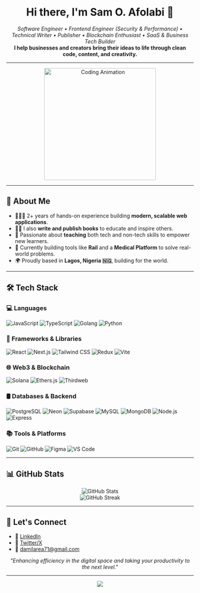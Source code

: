 <h1 align="center">Hi there, I'm Sam O. Afolabi 👋</h1>

<p align="center">
  <em>Software Engineer • Frontend Engineer (Security & Performance) • Technical Writer • Publisher • Blockchain Enthusiast • SaaS & Business Tech Builder</em><br/>
  <strong>I help businesses and creators bring their ideas to life through clean code, content, and creativity.</strong>
</p>

---

<div align="center">
  <img src="https://media.giphy.com/media/qgQUggAC3Pfv687qPC/giphy.gif" width="300" alt="Coding Animation"/>
</div>

---

## 🚀 About Me

- 👨🏽‍💻 2+ years of hands-on experience building **modern, scalable web applications**.
- ✍🏽 I also **write and publish books** to educate and inspire others.
- 🧠 Passionate about **teaching** both tech and non-tech skills to empower new learners.
- 🧩 Currently building tools like **Rail** and a **Medical Platform** to solve real-world problems.
- 🌍 Proudly based in **Lagos, Nigeria 🇳🇬**, building for the world.

---

## 🛠️ Tech Stack

### 💻 Languages
![JavaScript](https://img.shields.io/badge/-JavaScript-black?style=flat-square&logo=javascript)
![TypeScript](https://img.shields.io/badge/-TypeScript-3178C6?style=flat-square&logo=typescript)
![Golang](https://img.shields.io/badge/-Go-00ADD8?style=flat-square&logo=go)
![Python](https://img.shields.io/badge/-Python-3776AB?style=flat-square&logo=python)

### 🧰 Frameworks & Libraries
![React](https://img.shields.io/badge/-React-61DAFB?style=flat-square&logo=react)
![Next.js](https://img.shields.io/badge/-Next.js-000000?style=flat-square&logo=nextdotjs)
![Tailwind CSS](https://img.shields.io/badge/-TailwindCSS-38B2AC?style=flat-square&logo=tailwind-css)
![Redux](https://img.shields.io/badge/-Redux-764ABC?style=flat-square&logo=redux)
![Vite](https://img.shields.io/badge/-Vite-646CFF?style=flat-square&logo=vite)

### 🌐 Web3 & Blockchain
![Solana](https://img.shields.io/badge/-Solana-9945FF?style=flat-square&logo=solana)
![Ethers.js](https://img.shields.io/badge/-Ethers.js-3C3C3D?style=flat-square&logo=ethereum)
![Thirdweb](https://img.shields.io/badge/-Thirdweb-000000?style=flat-square&logo=thirdweb)

### 🛢️ Databases & Backend
![PostgreSQL](https://img.shields.io/badge/-PostgreSQL-4169E1?style=flat-square&logo=postgresql)
![Neon](https://img.shields.io/badge/-Neon-00FFFF?style=flat-square&logo=data:image/svg+xml;base64,...)
![Supabase](https://img.shields.io/badge/-Supabase-3ECF8E?style=flat-square&logo=supabase)
![MySQL](https://img.shields.io/badge/-MySQL-4479A1?style=flat-square&logo=mysql)
![MongoDB](https://img.shields.io/badge/-MongoDB-4EA94B?style=flat-square&logo=mongodb)
![Node.js](https://img.shields.io/badge/-Node.js-339933?style=flat-square&logo=nodedotjs)
![Express](https://img.shields.io/badge/-Express.js-000000?style=flat-square&logo=express)

### 📚 Tools & Platforms
![Git](https://img.shields.io/badge/-Git-F05032?style=flat-square&logo=git)
![GitHub](https://img.shields.io/badge/-GitHub-181717?style=flat-square&logo=github)
![Figma](https://img.shields.io/badge/-Figma-F24E1E?style=flat-square&logo=figma)
![VS Code](https://img.shields.io/badge/-VS%20Code-007ACC?style=flat-square&logo=visual-studio-code)

---

## 📊 GitHub Stats

<p align="center">
  <img src="https://github-readme-stats.vercel.app/api?username=SamOAfolabi&show_icons=true&theme=react" alt="GitHub Stats"/>
  <br/>
  <img src="https://github-readme-streak-stats.herokuapp.com/?user=SamOAfolabi&theme=react" alt="GitHub Streak"/>
</p>

---

## 🤝 Let's Connect

- 💼 [LinkedIn](https://www.linkedin.com/in/sam-o-afolabi)
- 📝 [Twitter/X](https://x.com/samofolabi?t=5qON7HyaCk8lqikXV_S07g&s=09) <!-- Replace with actual handle -->
- 📩 damilarea71@gmail.com

<p align="center">
  <em>"Enhancing efficiency in the digital space and taking your productivity to the next level."</em>
</p>

---

<p align="center">
  <img src="https://readme-typing-svg.herokuapp.com?font=Inter&size=22&duration=4000&pause=1000&color=F8FAFC&background=000000&center=true&width=1000&lines=Let's+Build+Amazing+Things+Together!;Open+to+Collaboration+and+Partnerships!;Tech+%7C+Design+%7C+Publishing+%7C+Education+%7C+Blockchain" />
</p>
